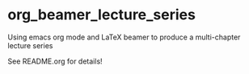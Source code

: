 # org_beamer_lecture_series
Using emacs org mode and LaTeX beamer to produce a multi-chapter lecture series 

See README.org for details! 
